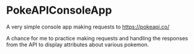 # PokeAPIConsoleApp
 
A very simple console app making requests to https://pokeapi.co/

A chance for me to practice making requests and handling the responses from the API to display attributes about various pokemon.

